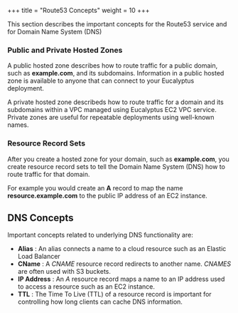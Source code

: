 +++
title = "Route53 Concepts"
weight = 10
+++

This section describes the important concepts for the Route53 service and for Domain Name System (DNS)

### Public and Private Hosted Zones
A public hosted zone describes how to route traffic for a public domain, such as **example.com**, and its subdomains. Information in a public hosted zone is available to anyone that can connect to your Eucalyptus deployment.

A private hosted zone describeds how to route traffic for a domain and its subdomains within a VPC managed using Eucalyptus EC2 VPC service. Private zones are useful for repeatable deployments using well-known names.

### Resource Record Sets
After you create a hosted zone for your domain, such as **example.com**, you create resource record sets to tell the Domain Name System (DNS) how to route traffic for that domain.

For example you would create an **A** record to map the name **resource.example.com** to the public IP address of an EC2 instance.

## DNS Concepts
Important concepts related to underlying DNS functionality are:

* **Alias** : An alias connects a name to a cloud resource such as an Elastic Load Balancer
* **CName** : A *CNAME* resource record redirects to another name. *CNAMES* are often used with S3 buckets.
* **IP Address** : An *A* resource record maps a name to an IP address used to access a resource such as an EC2 instance.
* **TTL** : The Time To Live (TTL) of a resource record is important for controlling how long clients can cache DNS information.

